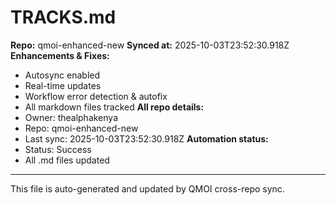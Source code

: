 # TRACKS.md

**Repo:** qmoi-enhanced-new
**Synced at:** 2025-10-03T23:52:30.918Z
**Enhancements & Fixes:**
- Autosync enabled
- Real-time updates
- Workflow error detection & autofix
- All markdown files tracked
**All repo details:**
- Owner: thealphakenya
- Repo: qmoi-enhanced-new
- Last sync: 2025-10-03T23:52:30.918Z
**Automation status:**
- Status: Success
- All .md files updated
---
This file is auto-generated and updated by QMOI cross-repo sync.
